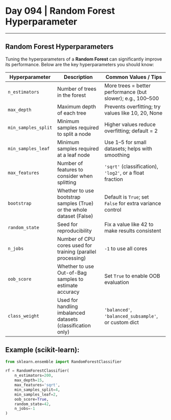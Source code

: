 # Day 094 | Random Forest Hyperparameter

---
## Random Forest Hyperparameters

Tuning the hyperparameters of a **Random Forest** can significantly improve its performance. Below are the key hyperparameters you should know:

| **Hyperparameter**  | **Description**                                                      | **Common Values / Tips**                                    |
| ------------------- | -------------------------------------------------------------------- | ----------------------------------------------------------- |
| `n_estimators`      | Number of trees in the forest                                        | More trees = better performance (but slower); e.g., 100–500 |
| `max_depth`         | Maximum depth of each tree                                           | Prevents overfitting; try values like 10, 20, None          |
| `min_samples_split` | Minimum samples required to split a node                             | Higher values reduce overfitting; default = 2               |
| `min_samples_leaf`  | Minimum samples required at a leaf node                              | Use 1–5 for small datasets; helps with smoothing            |
| `max_features`      | Number of features to consider when splitting                        | `'sqrt'` (classification), `'log2'`, or a float fraction    |
| `bootstrap`         | Whether to use bootstrap samples (True) or the whole dataset (False) | Default is `True`; set `False` for extra variance control   |
| `random_state`      | Seed for reproducibility                                             | Fix a value like 42 to make results consistent              |
| `n_jobs`            | Number of CPU cores used for training (parallel processing)          | `-1` to use all cores                                       |
| `oob_score`         | Whether to use Out-of-Bag samples to estimate accuracy               | Set `True` to enable OOB evaluation                         |
| `class_weight`      | Used for handling imbalanced datasets (classification only)          | `'balanced'`, `'balanced_subsample'`, or custom dict        |

## Example (scikit-learn):

```python
from sklearn.ensemble import RandomForestClassifier

rf = RandomForestClassifier(
    n_estimators=200,
    max_depth=15,
    max_features='sqrt',
    min_samples_split=4,
    min_samples_leaf=2,
    oob_score=True,
    random_state=42,
    n_jobs=-1
)
```
